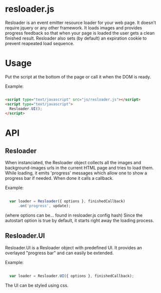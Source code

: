 resloader.js
============

Resloader is an event emitter resource loader for your web page.
It doesn't require jquery or any other framework.
It loads images and provides progress feedback so that when your page is loaded the user gets a clean finished result.
Resloader also sets (by default) an expiration cookie to prevent reapeated load sequence.

# Usage

Put the script at the bottom of the page or call it when the DOM is ready.

Example:
```html

<script type="text/javascript" src="js/resloader.js"></script>
<script type="text/javascript">
  Resloader.UI();
</script>

```

# API

## Resloader

When instanciated, the Resloader object collects all the images and background-images urls in the current HTML page and tries to load them. While loading, it emits 'progress' messages which allow one to show a progress bar if needed. When done it calls a callback.


Example:
```js
  
  var loader = Resloader({ options }, finishedCallback)
      .on('progress', update);

```

(where options can be... found in resloader.js config hash)
Since the autostart option is true by default, it starts right away the loading process.


## Resloader.UI

Resloader.UI is a Resloader object with predefined UI. It provides an overlayed "progress bar" and can easily be extended.

Example:
```js
  
  var loader = Resloader.UI({ options }, finishedCallback);

```

The UI can be styled using css.
